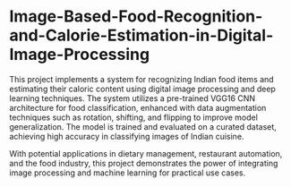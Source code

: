 # Image-Based-Food-Recognition-and-Calorie-Estimation-in-Digital-Image-Processing
This project implements a system for recognizing Indian food items and estimating their caloric content using digital image processing and deep learning techniques. The system utilizes a pre-trained VGG16 CNN architecture for food classification, enhanced with data augmentation techniques such as rotation, shifting, and flipping to improve model generalization. The model is trained and evaluated on a curated dataset, achieving high accuracy in classifying images of Indian cuisine.

With potential applications in dietary management, restaurant automation, and the food industry, this project demonstrates the power of integrating image processing and machine learning for practical use cases.

